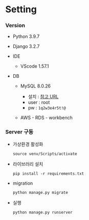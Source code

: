 # Setting

### Version

- Python 3.9.7
- Django 3.2.7

- IDE
  - VScode 1.57.1

- DB
  - MySQL 8.0.26
    - 설치 : [참고 URL](https://velog.io/@joajoa/MySQL-%EB%8B%A4%EC%9A%B4%EB%A1%9C%EB%93%9C-%EB%B0%8F-%EC%84%A4%EC%B9%98-%EB%B0%A9%EB%B2%95) 
    - user : root
    - pw : `1q2w3e4r5t!@`
  
  - AWS - RDS - workbench

### Server 구동

- 가상환경 활성화

  ```
  source venv/Scripts/activate
  ```

  

- 라이브러리 설치

  ```
  pip install -r requirements.txt
  ```



- migration

  ```
  python manage.py migrate
  ```

  

- 실행

  ```
  python manage.py runserver
  ```



